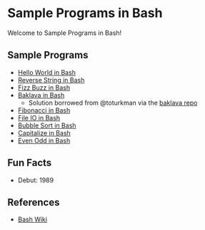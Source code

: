 # Sample Programs in Bash

Welcome to Sample Programs in Bash!

## Sample Programs

- [Hello World in Bash][2]
- [Reverse String in Bash][3]
- [Fizz Buzz in Bash][4]
- [Baklava in Bash][6]
  - Solution borrowed from @toturkman via the [baklava repo][1]
- [Fibonacci in Bash][7]
- [File IO in Bash][8]
- [Bubble Sort in Bash][9]
- [Capitalize in Bash][10]
- [Even Odd in Bash][11]

## Fun Facts

- Debut: 1989

## References

- [Bash Wiki][5]

[1]: https://github.com/toturkmen/baklava
[2]: https://therenegadecoder.com/code/hello-world-in-bash/
[3]: https://github.com/jrg94/sample-programs/issues/159
[4]: https://github.com/jrg94/sample-programs/issues/384
[5]: https://en.wikipedia.org/wiki/Bash_(Unix_shell)
[6]: https://github.com/TheRenegadeCoder/sample-programs/issues/422
[7]: https://github.com/TheRenegadeCoder/sample-programs/issues/623
[8]: https://github.com/TheRenegadeCoder/sample-programs/issues/638
[9]: https://github.com/TheRenegadeCoder/sample-programs/issues/1134
[10]: https://github.com/TheRenegadeCoder/sample-programs/issues/1216
[11]: https://github.com/TheRenegadeCoder/sample-programs/issues/1218

